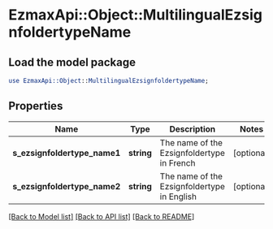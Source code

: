 # EzmaxApi::Object::MultilingualEzsignfoldertypeName

## Load the model package
```perl
use EzmaxApi::Object::MultilingualEzsignfoldertypeName;
```

## Properties
Name | Type | Description | Notes
------------ | ------------- | ------------- | -------------
**s_ezsignfoldertype_name1** | **string** | The name of the Ezsignfoldertype in French | [optional] 
**s_ezsignfoldertype_name2** | **string** | The name of the Ezsignfoldertype in English | [optional] 

[[Back to Model list]](../README.md#documentation-for-models) [[Back to API list]](../README.md#documentation-for-api-endpoints) [[Back to README]](../README.md)


